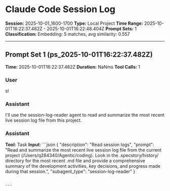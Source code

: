 # Claude Code Session Log

**Session:** 2025-10-01_1600-1700
**Type:** Local Project
**Time Range:** 2025-10-01T16:22:37.482Z - 2025-10-01T16:22:48.404Z
**Prompt Sets:** 1
**Classification:** Embedding: 5 matches, avg similarity: 0.557

---

## Prompt Set 1 (ps_2025-10-01T16:22:37.482Z)

**Time:** 2025-10-01T16:22:37.482Z
**Duration:** NaNms
**Tool Calls:** 1

### User

sl

### Assistant

I'll use the session-log-reader agent to read and summarize the most recent live session log file from this project.

### Assistant

**Tool:** Task
**Input:** ```json
{
  "description": "Read session logs",
  "prompt": "Read and summarize the most recent live session log file from the current project (/Users/q284340/Agentic/coding). Look in the .specstory/history/ directory for the most recent .md file and provide a comprehensive summary of the development activities, key decisions, and progress made during that session.",
  "subagent_type": "session-log-reader"
}
```

---

